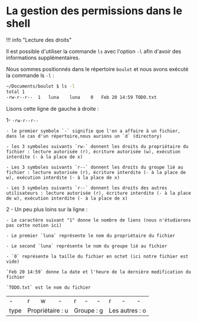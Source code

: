 # La gestion des permissions dans le shell

!!! info "Lecture des droits"

Il est possible d'utiliser la commande `ls` avec l'option `-l` afin d'avoir des informations supplémentaires.



Nous sommes positionnés dans le répertoire `boulot` et nous avons exécuté la commande ls `-l` :

```bash
~/Documents/boulot $ ls -l
total 1
-rw-r--r--  1   luna    luna    0   Feb 20 14:59 TODO.txt
```

Lisons cette ligne de gauche à droite :

1- `-rw-r--r--`

    - le premier symbole `-` signifie que l'on a affaire à un fichier, dans le cas d'un répertoire,nous aurions un `d` (directory)

    - les 3 symboles suivants `rw-` donnent les droits du propriétaire du fichier : lecture autorisée (r), écriture autorisée (w), exécution interdite (- à la place de x)

    - Les 3 symboles suivants `r--` donnent les droits du groupe lié au fichier : lecture autorisée (r), écriture interdite (- à la place de w), exécution interdite (- à la place de x)

    - Les 3 symboles suivants `r--` donnent les droits des autres utilisateurs : lecture autorisée (r), écriture interdite (- à la place de w), exécution interdite (- à la place de x)

2 - Un peu plus loins sur la ligne :

    - Le caractère suivant "1" donne le nombre de liens (nous n'étudierons pas cette notion ici)

    - Le premier `luna` représente le nom du propriétaire du fichier

    - Le second `luna` représente le nom du groupe lié au fichier

    - `0` représente la taille du fichier en octet (ici notre fichier est vide)

    `Feb 20 14:59` donne la date et l'heure de la dernière modification du fichier 
    
    `TODO.txt` est le nom du fichier


<table>
  <tr>
    <td>-</td>
    <td>r</td>
    <td>w</d>
    <td>-</td>
    <td>r</td>
    <td>-</td>
    <td>-</td>
    <td>r</td>
    <td>-</td>
    <td>-</td>
  </tr>
  <tr>
    <td>type</td>
    <td colspan="3">Propriétaire : u</td>
    <td colspan="3">Groupe : g</td>
    <td colspan="3">Les autres : o</td>    
  </tr>
</table>
